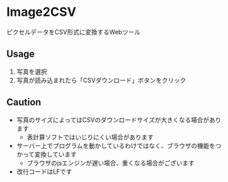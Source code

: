 # Image2CSV
ピクセルデータをCSV形式に変換するWebツール

## Usage
1. 写真を選択
2. 写真が読み込まれたら「CSVダウンロード」ボタンをクリック

## Caution
- 写真のサイズによってはCSVのダウンロードサイズが大きくなる場合があります
  - 表計算ソフトではいじりにくい場合があります
- サーバー上でプログラムを動かしているわけではなく、ブラウザの機能をつかって変換しています
  - ブラウザのjsエンジンが遅い場合、重くなる場合がございます
- 改行コードはLFです

